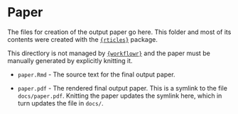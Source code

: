# Paper

The files for creation of the output paper go here.
This folder and most of its contents were created with the [`{rticles}`](https://CRAN.R-project.org/package=rticles) package.

This directlory is not managed by [`{workflowr}`](https://github.com/jdblischak/workflowr) and the paper must be manually generated by explicitly knitting it.

* `paper.Rmd` - The source text for the final output paper.

* `paper.pdf` - The rendered final output paper.
This is a symlink to the file `docs/paper.pdf`.
Knitting the paper updates the symlink here,
which in turn updates the file in `docs/`.
